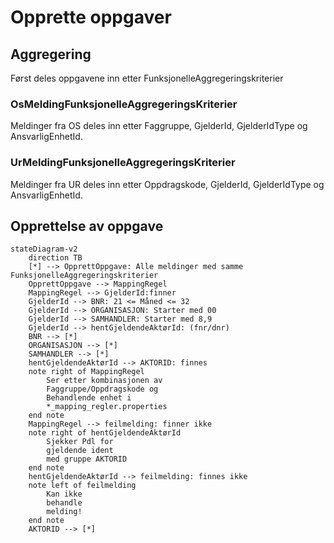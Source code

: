 # Opprette oppgaver

## Aggregering
Først deles oppgavene inn etter FunksjonelleAggregeringskriterier

### OsMeldingFunksjonelleAggregeringsKriterier
Meldinger fra OS deles inn etter Faggruppe, GjelderId, GjelderIdType og AnsvarligEnhetId.

### UrMeldingFunksjonelleAggregeringsKriterier
Meldinger fra UR deles inn etter Oppdragskode, GjelderId, GjelderIdType og AnsvarligEnhetId.

## Opprettelse av oppgave

```mermaid
stateDiagram-v2
    direction TB
    [*] --> OpprettOppgave: Alle meldinger med samme FunksjonelleAggregeringskriterier
    OpprettOppgave --> MappingRegel
    MappingRegel --> GjelderId:finner
    GjelderId --> BNR: 21 <= Måned <= 32
    GjelderId --> ORGANISASJON: Starter med 00
    GjelderId --> SAMHANDLER: Starter med 8,9
    GjelderId --> hentGjeldendeAktørId: (fnr/dnr)
    BNR --> [*]
    ORGANISASJON --> [*]
    SAMHANDLER --> [*]
    hentGjeldendeAktørId --> AKTORID: finnes
    note right of MappingRegel
        Ser etter kombinasjonen av
        Faggruppe/Oppdragskode og
        Behandlende enhet i
        *_mapping_regler.properties
    end note
    MappingRegel --> feilmelding: finner ikke
    note right of hentGjeldendeAktørId
        Sjekker Pdl for
        gjeldende ident
        med gruppe AKTORID
    end note
    hentGjeldendeAktørId --> feilmelding: finnes ikke
    note left of feilmelding
        Kan ikke
        behandle
        melding!
    end note
    AKTORID --> [*]
```
